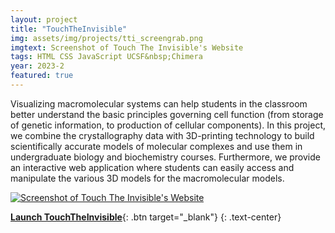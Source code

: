 ```yaml
---
layout: project
title: "TouchTheInvisible"
img: assets/img/projects/tti_screengrab.png
imgtext: Screenshot of Touch The Invisible's Website
tags: HTML CSS JavaScript UCSF&nbsp;Chimera
year: 2023-2
featured: true
---
```


Visualizing macromolecular systems can help students in the classroom better understand the basic principles governing cell function (from storage of genetic information, to production of cellular components). In this project, we combine the crystallography data with 3D-printing technology to build scientifically accurate models of molecular complexes and use them in undergraduate biology and biochemistry courses. Furthermore, we provide an interactive web application where students can easily access and manipulate the various 3D models for the macromolecular models.<span class="endmark"></span>

<a href="{{site.baseurl}}/assets/img/projects/tti2.png">
    <img src="{{site.baseurl}}/assets/img/projects/tti2.png" class="rounded mx-auto d-block w-50" alt="Screenshot of Touch The Invisible's Website">
</a>

[**Launch TouchTheInvisible**](https://touchtheinvisible.com/){: .btn target="_blank"}
{: .text-center}
